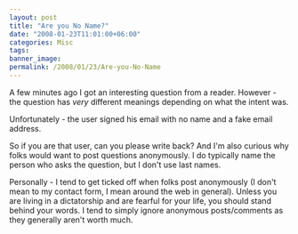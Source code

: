 ```yaml
---
layout: post
title: "Are you No Name?"
date: "2008-01-23T11:01:00+06:00"
categories: Misc 
tags: 
banner_image: 
permalink: /2008/01/23/Are-you-No-Name
---
```


A few minutes ago I got an interesting question from a reader. However - the question has <i>very</i> different meanings depending on what the intent was. 

Unfortunately - the user signed his email with no name and a fake email address.

So if you are that user, can you please write back? And I'm also curious why folks would want to post questions anonymously. I do typically name the person who asks the question, but I don't use last names. 

Personally - I tend to get ticked off when folks post anonymously (I don't mean to my contact form, I mean around the web in general). Unless you are living in a dictatorship and are fearful for your life, you should stand behind your words. I tend to simply ignore anonymous posts/comments as they generally aren't worth much.